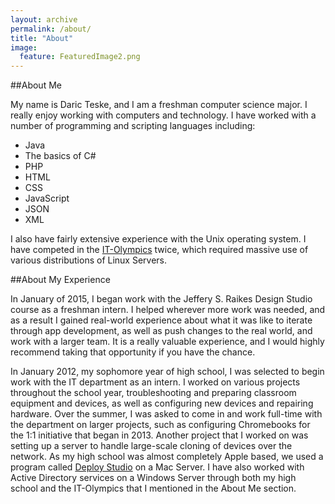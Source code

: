 ```yaml
---
layout: archive
permalink: /about/
title: "About"
image:
  feature: FeaturedImage2.png
---
```


##About Me

My name is Daric Teske, and I am a freshman computer science major. I really enjoy working with computers and
technology. I have worked with a number of programming and scripting languages including:

* Java
* The basics of C#
* PHP
* HTML
* CSS
* JavaScript
* JSON
* XML

I also have fairly extensive experience with the Unix operating system. I have competed in the
[IT-Olympics](http://www.it-adventures.org/it-olympics/) twice, which required massive use of
various distributions of Linux Servers.

##About My Experience

In January of 2015, I began work with the Jeffery S. Raikes Design Studio course as a freshman intern. I helped wherever
more work was needed, and as a result I gained real-world experience about what it was like to iterate through app
development, as well as push changes to the real world, and work with a larger team. It is a really valuable experience,
and I would highly recommend taking that opportunity if you have the chance.

In January 2012, my sophomore year of high school, I was selected to begin work with the IT department as an intern. I worked
on various projects throughout the school year, troubleshooting and preparing classroom equipment and devices, as
well as configuring new devices and repairing hardware. Over the summer, I was asked to come in and work full-time
with the department on larger projects, such as configuring Chromebooks for the 1:1 initiative that began in 2013.
Another project that I worked on was setting up a server to handle large-scale cloning of devices over the network.
As my high school was almost completely Apple based, we used a program called [Deploy Studio](http://www.deploystudio.com)
on a Mac Server. I have also worked with Active Directory services on a Windows Server through both my high school and
the IT-Olympics that I mentioned in the About Me section.
